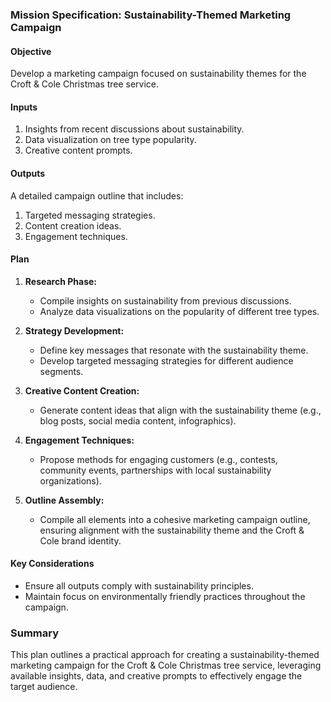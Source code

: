 ### Mission Specification: Sustainability-Themed Marketing Campaign

#### Objective
Develop a marketing campaign focused on sustainability themes for the Croft & Cole Christmas tree service.

#### Inputs
1. Insights from recent discussions about sustainability.
2. Data visualization on tree type popularity.
3. Creative content prompts.

#### Outputs
A detailed campaign outline that includes:
1. Targeted messaging strategies.
2. Content creation ideas.
3. Engagement techniques.

#### Plan
1. **Research Phase:**
   - Compile insights on sustainability from previous discussions.
   - Analyze data visualizations on the popularity of different tree types.

2. **Strategy Development:**
   - Define key messages that resonate with the sustainability theme.
   - Develop targeted messaging strategies for different audience segments.

3. **Creative Content Creation:**
   - Generate content ideas that align with the sustainability theme (e.g., blog posts, social media content, infographics).

4. **Engagement Techniques:**
   - Propose methods for engaging customers (e.g., contests, community events, partnerships with local sustainability organizations).

5. **Outline Assembly:**
   - Compile all elements into a cohesive marketing campaign outline, ensuring alignment with the sustainability theme and the Croft & Cole brand identity.

#### Key Considerations
- Ensure all outputs comply with sustainability principles.
- Maintain focus on environmentally friendly practices throughout the campaign.

### Summary
This plan outlines a practical approach for creating a sustainability-themed marketing campaign for the Croft & Cole Christmas tree service, leveraging available insights, data, and creative prompts to effectively engage the target audience.